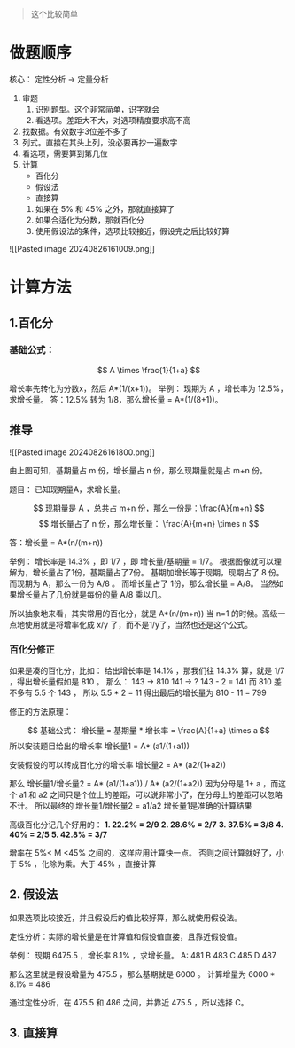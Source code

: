 > 这个比较简单

# 做题顺序

核心： 定性分析 -> 定量分析

1. 审题
	1. 识别题型。这个非常简单，识字就会
	2. 看选项。差距大不大，对选项精度要求高不高
2. 找数据。有效数字3位差不多了
3. 列式。直接在其头上列，没必要再抄一遍数字
4. 看选项，需要算到第几位
5. 计算
	- 百化分
	- 假设法
	- 直接算
	1. 如果在 5% 和 45% 之外，那就直接算了
	2. 如果合适化为分数，那就百化分
	3. 使用假设法的条件，选项比较接近，假设完之后比较好算


![[Pasted image 20240826161009.png]]

# 计算方法

## 1.百化分

### 基础公式：

$$
A \times \frac{1}{1+a}
$$

增长率先转化为分数x，然后 A*(1/(x+1))。
举例：
现期为 A ，增长率为 12.5%，求增长量。
答：12.5% 转为 1/8，那么增长量 = A*(1/(8+1))。

## 推导

![[Pasted image 20240826161800.png]]

由上图可知，基期量占 m 份，增长量占 n 份，那么现期量就是占 m+n 份。

题目：
已知现期量A，求增长量。

$$
现期量是 A ，总共占 m+n 份，那么一份是：\frac{A}{m+n}
$$
$$
增长量占了 n 份，那么增长量： \frac{A}{m+n} \times n
$$

答：增长量 = A*(n/(m+n))

举例： 
增长率是 14.3% ，即 1/7 ，即 增长量/基期量 = 1/7。
根据图像就可以理解为，增长量占了1份，基期量占了7份。
基期加增长等于现期，现期占了 8 份。
而现期为 A，那么一份为 A/8 。
而增长量占了 1份，那么增长量 =  A/8。
当然如果增长量占了几份就是每份的量 A/8 乘以几。

所以抽象地来看，其实常用的百化分，就是 A*(n/(m+n)) 当 n=1 的时候。高级一点地使用就是将增率化成 x/y 了，而不是1/y了，当然也还是这个公式。

### 百化分修正

如果是凑的百化分，比如：
给出增长率是 14.1% ，那我们往 14.3% 算，就是 1/7 ，得出增长量假如是 810 。
那么：
143 -> 810
141 -> ?
143 - 2 = 141 
而 810 差不多有 5.5 个 143 ，
所以 5.5 * 2 = 11
得出最后的增长量为 810 - 11 = 799

修正的方法原理：

$$
基础公式： 增长量 = 基期量 * 增长率 =  \frac{A}{1+a} \times  a 
$$
所以安装题目给出的增长率
增长量1 = A* (a1/(1+a1))

安装假设的可以转成百化分的增长率
增长量2 = A* (a2/(1+a2))

那么
增长量1/增长量2 = A* (a1/(1+a1)) / A* (a2/(1+a2)) 
因为分母是 1+ a ，而这个 a1 和 a2 之间只是个位上的差距，可以说非常小了，在分母上的差距可以忽略不计。
所以最终的 增长量1/增长量2 = a1/a2
增长量1是准确的计算结果

高级百化分记几个好用的：
**1. 22.2% = 2/9**
**2. 28.6% = 2/7**
**3. 37.5% = 3/8**
**4. 40% = 2/5**
**5. 42.8% = 3/7**

增率在 5%< M <45% 之间的，这样应用计算快一点。
否则之间计算就好了，小于 5% ，化除为乘。大于 45% ，直接计算


## 2. 假设法

如果选项比较接近，并且假设后的值比较好算，那么就使用假设法。

定性分析：实际的增长量是在计算值和假设值直接，且靠近假设值。

举例： 现期 6475.5 ，增长率 8.1% ，求增长量。
A: 481  B 483  C 485  D 487

那么这里就是假设增量为 475.5 ，那么基期就是 6000 。
计算增量为 6000 * 8.1% = 486 

通过定性分析，在 475.5 和 486 之间，并靠近 475.5 ，所以选择 C。


## 3. 直接算
